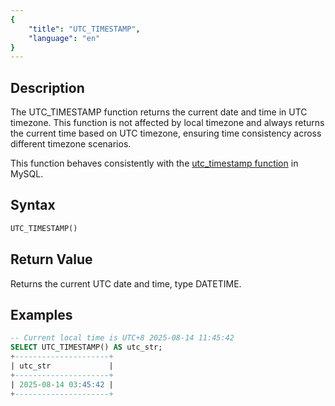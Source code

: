 ```yaml
---
{
    "title": "UTC_TIMESTAMP",
    "language": "en"
}
---
```


## Description
The UTC_TIMESTAMP function returns the current date and time in UTC timezone. This function is not affected by local timezone and always returns the current time based on UTC timezone, ensuring time consistency across different timezone scenarios.

This function behaves consistently with the [utc_timestamp function](https://dev.mysql.com/doc/refman/8.4/en/date-and-time-functions.html#function_utc-timestamp) in MySQL.

## Syntax

```sql
UTC_TIMESTAMP()
```

## Return Value
Returns the current UTC date and time, type DATETIME.

## Examples

```sql
-- Current local time is UTC+8 2025-08-14 11:45:42
SELECT UTC_TIMESTAMP() AS utc_str;
+---------------------+
| utc_str             |
+---------------------+
| 2025-08-14 03:45:42 |
+---------------------+
```
